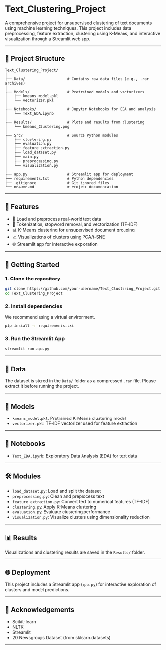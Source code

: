 # Text_Clustering_Project

A comprehensive project for unsupervised clustering of text documents using machine learning techniques. This project includes data preprocessing, feature extraction, clustering using K-Means, and interactive visualization through a Streamlit web app.

---

## 📁 Project Structure

```
Text_Clustering_Project/
│
├── Data/                   # Contains raw data files (e.g., .rar archives)
│
├── Models/                 # Pretrained models and vectorizers
│   ├── kmeans_model.pkl
│   └── vectorizer.pkl
│
├── Notebooks/              # Jupyter Notebooks for EDA and analysis
│   └── Text_EDA.ipynb
│
├── Results/                # Plots and results from clustering
│   └── kmeans_Clustering.png
│
├── Src/                    # Source Python modules
│   ├── clustering.py
│   ├── evaluation.py
│   ├── feature_extraction.py
│   ├── load_dataset.py
│   ├── main.py
│   ├── preprocessing.py
│   └── visualization.py
│
├── app.py                  # Streamlit app for deployment
├── requirements.txt        # Python dependencies
├── .gitignore              # Git ignored files
└── README.md               # Project documentation
```

---

## 📌 Features

- 📄 Load and preprocess real-world text data
- 🧹 Tokenization, stopword removal, and vectorization (TF-IDF)
- 📊 K-Means clustering for unsupervised document grouping
- 📈 Visualizations of clusters using PCA/t-SNE
- 🌐 Streamlit app for interactive exploration

---

## 🚀 Getting Started

### 1. Clone the repository

```bash
git clone https://github.com/your-username/Text_Clustering_Project.git
cd Text_Clustering_Project
```

### 2. Install dependencies

We recommend using a virtual environment.

```bash
pip install -r requirements.txt
```

### 3. Run the Streamlit App

```bash
streamlit run app.py
```

---

## 📂 Data

The dataset is stored in the `Data/` folder as a compressed `.rar` file. Please extract it before running the project.

---

## 🧠 Models

- `kmeans_model.pkl`: Pretrained K-Means clustering model
- `vectorizer.pkl`: TF-IDF vectorizer used for feature extraction

---

## 📓 Notebooks

- `Text_EDA.ipynb`: Exploratory Data Analysis (EDA) for text data

---

## 🛠️ Modules

- `load_dataset.py`: Load and split the dataset
- `preprocessing.py`: Clean and preprocess text
- `feature_extraction.py`: Convert text to numerical features (TF-IDF)
- `clustering.py`: Apply K-Means clustering
- `evaluation.py`: Evaluate clustering performance
- `visualization.py`: Visualize clusters using dimensionality reduction

---

## 📊 Results

Visualizations and clustering results are saved in the `Results/` folder.

---

## 🌐 Deployment

This project includes a Streamlit app (`app.py`) for interactive exploration of clusters and model predictions.

---

## 🙌 Acknowledgements

- Scikit-learn
- NLTK
- Streamlit
- 20 Newsgroups Dataset (from sklearn.datasets)

---
